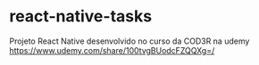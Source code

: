 # react-native-tasks
Projeto React Native desenvolvido no curso da COD3R na udemy
https://www.udemy.com/share/100tvgBUodcFZQQXg=/
